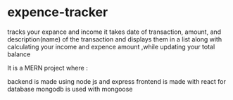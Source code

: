# expence-tracker
tracks your expance and income
it takes date of transaction, amount, and description(name) of the transaction and
displays them in a list along with calculating your income and expence amount ,while updating your total balance

It is a MERN project where :

backend is made using node js and express
frontend is made with react
for database mongodb is used with mongoose
